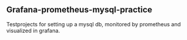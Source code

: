 ## Grafana-prometheus-mysql-practice
Testprojects for setting up a mysql db, monitored by prometheus and visualized in grafana. 